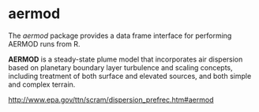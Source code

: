 aermod
=======


The _aermod_ package provides a data frame interface for performing AERMOD runs from R. 


**AERMOD** is a steady-state plume model that incorporates air dispersion based on planetary boundary layer turbulence and scaling concepts, including treatment of both surface and elevated sources, and both simple and complex terrain.  

http://www.epa.gov/ttn/scram/dispersion_prefrec.htm#aermod
